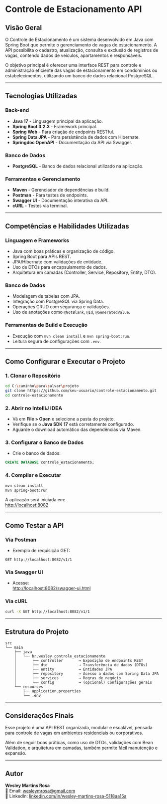 # Controle de Estacionamento API

## Visão Geral

O Controle de Estacionamento é um sistema desenvolvido em Java com Spring Boot que permite o gerenciamento de vagas de estacionamento. A API possibilita o cadastro, atualização, consulta e exclusão de registros de vagas, contendo dados de veículos, apartamentos e responsáveis.

O objetivo principal é oferecer uma interface REST para controle e administração eficiente das vagas de estacionamento em condomínios ou estabelecimentos, utilizando um banco de dados relacional PostgreSQL.

---

## Tecnologias Utilizadas

### Back-end

- **Java 17** - Linguagem principal da aplicação.
- **Spring Boot 3.2.3** - Framework principal.
- **Spring Web** - Para criação de endpoints RESTful.
- **Spring Data JPA** - Para persistência de dados com Hibernate.
- **Springdoc OpenAPI** - Documentação da API via Swagger.

### Banco de Dados

- **PostgreSQL** - Banco de dados relacional utilizado na aplicação.

### Ferramentas e Gerenciamento

- **Maven** - Gerenciador de dependências e build.
- **Postman** - Para testes de endpoints.
- **Swagger UI** - Documentação interativa da API.
- **cURL** - Testes via terminal.

---

## Competências e Habilidades Utilizadas

### Linguagem e Frameworks

- Java com boas práticas e organização de código.
- Spring Boot para APIs REST.
- JPA/Hibernate com validações de entidade.
- Uso de DTOs para encapsulamento de dados.
- Arquitetura em camadas (Controller, Service, Repository, Entity, DTO).

### Banco de Dados

- Modelagem de tabelas com JPA.
- Integração com PostgreSQL via Spring Data.
- Operações CRUD com segurança e validações.
- Uso de anotações como `@NotBlank`, `@Id`, `@GeneratedValue`.

### Ferramentas de Build e Execução

- Execução com `mvn clean install` e `mvn spring-boot:run`.
- Leitura segura de configurações com `.env`.

---

## Como Configurar e Executar o Projeto

### 1. Clonar o Repositório

```bash
cd C:\caminho\para\salvar\projeto
git clone https://github.com/seu-usuario/controle-estacionamento.git
cd controle-estacionamento
```

### 2. Abrir no IntelliJ IDEA

- Vá em **File > Open** e selecione a pasta do projeto.
- Verifique se o **Java SDK 17** está corretamente configurado.
- Aguarde o download automático das dependências via Maven.

### 3. Configurar o Banco de Dados

- Crie o banco de dados:

```sql
CREATE DATABASE controle_estacionamento;
```


### 4. Compilar e Executar

```bash
mvn clean install
mvn spring-boot:run
```

A aplicação será iniciada em:  
[http://localhost:8082](http://localhost:8082)

---

## Como Testar a API

### Via Postman

- Exemplo de requisição GET:

```
GET http://localhost:8082/v1/1
```

### Via Swagger UI

- Acesse:  
[http://localhost:8082/swagger-ui.html](http://localhost:8082/swagger-ui.html)

### Via cURL

```bash
curl -X GET http://localhost:8082/v1/1
```

---

## Estrutura do Projeto

```
src
└── main
    ├── java
    │   └── br.wesley.controle_estacionamento
    │       ├── controller       → Exposição de endpoints REST
    │       ├── dto              → Transferência de dados (DTOs)
    │       ├── entity           → Entidades JPA
    │       ├── repository       → Acesso a dados com Spring Data JPA
    │       ├── services         → Regras de negócio
    │       └── config           → (opcional) Configurações gerais
    └── resources
        ├── application.properties
        └── .env
```

---

## Considerações Finais

Esse projeto é uma API REST organizada, modular e escalável, pensada para controle de vagas em ambientes residenciais ou corporativos.

Além de seguir boas práticas, como uso de DTOs, validações com Bean Validation, e arquitetura em camadas, também permite fácil manutenção e expansão.

---

## Autor

**Wesley Martins Rosa**  
📧 Email: wesleymrosa@gmail.com  
🔗 LinkedIn: [linkedin.com/in/wesley-martins-rosa-5118aa15a](https://www.linkedin.com/in/wesley-martins-rosa-5118aa15a)
